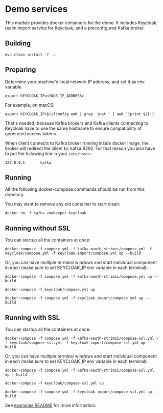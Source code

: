 Demo services
=============

This module provides docker containers for the demo. It includes Keycloak, realm import service for Keycloak, and a preconfigured Kafka broker.


Building
--------
 
    mvn clean install -f ..


Preparing
---------

Determine your machine's local network IP address, and set it as env variable.

    export KEYCLOAK_IP=<YOUR_IP_ADDRESS>

For example, on macOS:

    export KEYCLOAK_IP=$(ifconfig en0 | grep 'inet ' | awk '{print $2}')

That's needed, because Kafka brokers and Kafka clients connecting to Keycloak have to use the same hostname to ensure 
compatibility of generated access tokens.

When client connects to Kafka broker running inside docker image, the broker will redirect the client to: kafka:9292.
For that reason you also have to put the following line in your `/etc/hosts`:

    127.0.0.1       kafka


Running 
-------
    
All the following docker-compose commands should be run from this directory.

You may want to remove any old container to start clean:

    docker rm -f kafka zookeeper keycloak


Running without SSL
-------------------

You can startup all the containers at once:

    docker-compose -f compose.yml -f kafka-oauth-strimzi/compose.yml -f keycloak/compose.yml -f keycloak-import/compose.yml up --build

Or, you can have multiple terminal windows and start individual component in each
(make sure to set KEYCLOAK_IP env variable in each terminal):

    docker-compose -f compose.yml -f kafka-oauth-strimzi/compose.yml up --build 

    docker-compose -f keycloak/compose.yml up

    docker-compose -f compose.yml -f keycloak-import/compose.yml up --build


Running with SSL
----------------

You can startup all the containers at once:

    docker-compose -f compose.yml -f kafka-oauth-strimzi/compose-ssl.yml -f keycloak/compose-ssl.yml -f keycloak-import/compose-ssl.yml up --build

Or, you can have multiple terminal windows and start individual component in each
(make sure to set KEYCLOAK_IP env variable in each terminal):

    docker-compose -f compose.yml -f kafka-oauth-strimzi/compose-ssl.yml up --build 

    docker-compose -f keycloak/compose-ssl.yml up

    docker-compose -f compose.yml -f keycloak-import/compose-ssl.yml up --build

See [examples README](../README.md) for more information.
